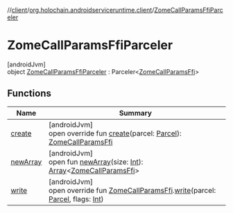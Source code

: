 //[client](../../../index.md)/[org.holochain.androidserviceruntime.client](../index.md)/[ZomeCallParamsFfiParceler](index.md)

# ZomeCallParamsFfiParceler

[androidJvm]\
object [ZomeCallParamsFfiParceler](index.md) : Parceler&lt;[ZomeCallParamsFfi](../-zome-call-params-ffi/index.md)&gt;

## Functions

| Name | Summary |
|---|---|
| [create](create.md) | [androidJvm]<br>open override fun [create](create.md)(parcel: [Parcel](https://developer.android.com/reference/kotlin/android/os/Parcel.html)): [ZomeCallParamsFfi](../-zome-call-params-ffi/index.md) |
| [newArray](../-runtime-network-config-ffi-parceler/index.md#-1206408188%2FFunctions%2F275946699) | [androidJvm]<br>open fun [newArray](../-runtime-network-config-ffi-parceler/index.md#-1206408188%2FFunctions%2F275946699)(size: [Int](https://kotlinlang.org/api/core/kotlin-stdlib/kotlin/-int/index.html)): [Array](https://kotlinlang.org/api/core/kotlin-stdlib/kotlin/-array/index.html)&lt;[ZomeCallParamsFfi](../-zome-call-params-ffi/index.md)&gt; |
| [write](write.md) | [androidJvm]<br>open override fun [ZomeCallParamsFfi](../-zome-call-params-ffi/index.md).[write](write.md)(parcel: [Parcel](https://developer.android.com/reference/kotlin/android/os/Parcel.html), flags: [Int](https://kotlinlang.org/api/core/kotlin-stdlib/kotlin/-int/index.html)) |